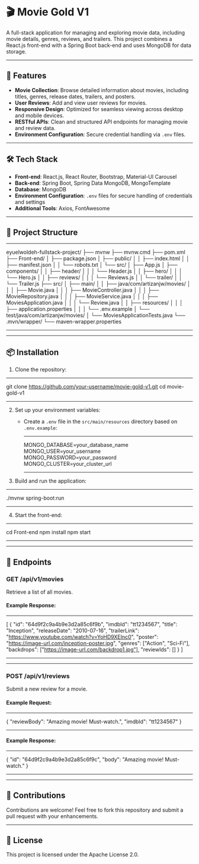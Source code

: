 # 🎬 Movie Gold V1

A full-stack application for managing and exploring movie data, including movie details, genres, reviews, and trailers. This project combines a React.js front-end with a Spring Boot back-end and uses MongoDB for data storage.

---

## 🚀 Features

- **Movie Collection**: Browse detailed information about movies, including titles, genres, release dates, trailers, and posters.
- **User Reviews**: Add and view user reviews for movies.
- **Responsive Design**: Optimized for seamless viewing across desktop and mobile devices.
- **RESTful APIs**: Clean and structured API endpoints for managing movie and review data.
- **Environment Configuration**: Secure credential handling via `.env` files.

---

## 🛠️ Tech Stack

- **Front-end**: React.js, React Router, Bootstrap, Material-UI Carousel
- **Back-end**: Spring Boot, Spring Data MongoDB, MongoTemplate
- **Database**: MongoDB
- **Environment Configuration**: `.env` files for secure handling of credentials and settings
- **Additional Tools**: Axios, FontAwesome

---

## 📁 Project Structure

***
eyuelwoldeh-fullstack-project/
├── mvnw
├── mvnw.cmd
├── pom.xml
├── Front-end/
│   ├── package.json
│   ├── public/
│   │   ├── index.html
│   │   ├── manifest.json
│   │   └── robots.txt
│   └── src/
│       ├── App.js
│       ├── components/
│       │   ├── header/
│       │   │   └── Header.js
│       │   ├── hero/
│       │   │   └── Hero.js
│       │   ├── reviews/
│       │   │   └── Reviews.js
│       │   └── trailer/
│       │       └── Trailer.js
├── src/
│   ├── main/
│   │   ├── java/com/artizanjw/movies/
│   │   │   ├── Movie.java
│   │   │   ├── MovieController.java
│   │   │   ├── MovieRepository.java
│   │   │   ├── MovieService.java
│   │   │   ├── MoviesApplication.java
│   │   │   └── Review.java
│   │   ├── resources/
│   │   │   ├── application.properties
│   │   │   └── .env.example
│   └── test/java/com/artizanjw/movies/
│       └── MoviesApplicationTests.java
└── .mvn/wrapper/
    └── maven-wrapper.properties
***

---

## 📦 Installation

1. Clone the repository:
***
git clone https://github.com/your-username/movie-gold-v1.git
cd movie-gold-v1
***

2. Set up your environment variables:
   - Create a `.env` file in the `src/main/resources` directory based on `.env.example`:
     ***
     MONGO_DATABASE=your_database_name
     MONGO_USER=your_username
     MONGO_PASSWORD=your_password
     MONGO_CLUSTER=your_cluster_url
     ***

3. Build and run the application:
***
./mvnw spring-boot:run
***

4. Start the front-end:
***
cd Front-end
npm install
npm start
***

---

## 🧪 Endpoints

### **GET /api/v1/movies**
Retrieve a list of all movies.

#### Example Response:
***
[
  {
    "id": "64d9f2c9a4b9e3d2a85c6f9b",
    "imdbId": "tt1234567",
    "title": "Inception",
    "releaseDate": "2010-07-16",
    "trailerLink": "https://www.youtube.com/watch?v=YoHD9XEInc0",
    "poster": "https://image-url.com/inception-poster.jpg",
    "genres": ["Action", "Sci-Fi"],
    "backdrops": ["https://image-url.com/backdrop1.jpg"],
    "reviewIds": []
  }
]
***

---

### **POST /api/v1/reviews**
Submit a new review for a movie.

#### Example Request:
***
{
  "reviewBody": "Amazing movie! Must-watch.",
  "imdbId": "tt1234567"
}
***

#### Example Response:
***
{
  "id": "64d9f2c9a4b9e3d2a85c6f9c",
  "body": "Amazing movie! Must-watch."
}
***

---

## 🤝 Contributions

Contributions are welcome! Feel free to fork this repository and submit a pull request with your enhancements.

---

## 📜 License

This project is licensed under the Apache License 2.0.
